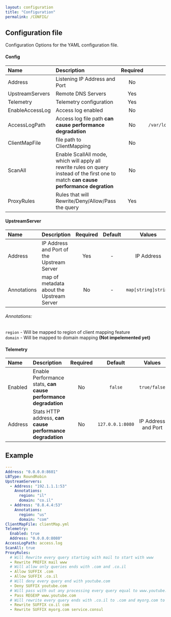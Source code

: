 ```yaml
layout: configuration
title: "Configuration"
permalink: /CONFIG/
```
## Configuration file

Configuration Options for the YAML configuration file.

#### Config
| Name    | Description    | Required    | Default    | Values | Examples |
|:--|:--|:-:|:-:|:-:|:--|
| Address | Listening IP Address and Port | No | ```127.0.0.1:53``` | IP Address | 192.168.1.5:53 |
| UpstreamServers | Remote DNS Servers | Yes | - | [[]UpstreamServer](#upstreamserver) | [example](#example) |
| Telemetry | Telemetry configuration | Yes | - | [Telemtry](#telemetry) | [example](#example) |
| EnableAccessLog | Access log enabled  | No | ```True``` | ```bool``` | ```True``` |
| AccessLogPath | Access log file path **can cause performance degradation** | No | ```/var/log/hoopoe/access.log``` | POSIX file path | ```/tmp/access.log``` |
| ClientMapFile | file path to ClientMapping | No | - | POSIX file path | ```/tmp/clientmap.yml``` |
| ScanAll | Enable ScallAll mode, which will apply all rewrite rules on query instead of the first one to match **can cause performance degration** | No | ```true``` | ```true/false```| ``` false``` | 
| ProxyRules | Rules that will Rewrite/Deny/Allow/Pass the query  | Yes | - | ```[]string``` | Check the example below |

#### UpstreamServer
| Name    | Description    | Required    | Default    | Values | Examples |
|:--|:--|:-:|:-:|:-:|:--|
| Address | IP Address and Port of the Upstream Server | Yes | - | IP Address | 192.168.1.5:53 |
| Annotations | map of metadata about the Upstream Server | No | - | ```map[string]string``` | [example](#example) |

###### Annotations:
```region``` - Will be mapped to region of client mapping feature    
```domain``` - Will be mapped to domain mapping **(Not impelemented yet)**

#### Telemetry
| Name    | Description    | Required    | Default    | Values | Examples |
|:--|:--|:-:|:-:|:-:|:--|
| Enabled | Enable Performance stats, **can cause performance degradation** | No | ```false``` | ```true/false```| ``` true``` |
| Address | Stats HTTP address, **can cause performance degradation** | No | ```127.0.0.1:8080``` | IP Address and Port | ``` 0.0.0.0:80``` |

## Example
```yaml
---
Address: "0.0.0.0:8601"
LBType: RoundRobin
UpstreamServers:
  - Address: "192.1.1.1:53"
    Annotations:
      region: "il"
      domain: "co.il"
  - Address: "8.8.4.4:53"
    Annotations:
      region: "us"
      domain: "com"
ClientMapFile: clientMap.yml
Telemetry:
  Enabled: true
  Address: "0.0.0.0:8080"
AccessLogPath: access.log
ScanAll: true
ProxyRules:
  # Will Rewrite every query starting with mail to start with www
  - Rewrite PREFIX mail www
  # Will allow only queries ends with .com and .co.il
  - Allow SUFFIX .com
  - Allow SUFFIX .co.il
  # Will deny every query end with youtube.com
  - Deny SUFFIX youtube.com
  # Will pass with out any processing every query equal to www.youtube.com
  - Pass REGEXP www.youtube.com
  # Will rewrite every query ends with .co.il to .com and myorg.com to service.consul
  - Rewrite SUFFIX co.il com
  - Rewrite SUFFIX myorg.com service.consul
```
